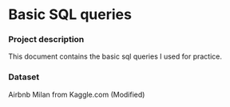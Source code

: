 # Basic SQL queries

### Project description

This document contains the basic sql queries I used for practice.


### Dataset 

Airbnb Milan from Kaggle.com (Modified)
